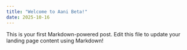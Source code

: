 ```yaml
---
title: "Welcome to Aani Beta!"
date: 2025-10-16
---
```


This is your first Markdown-powered post. Edit this file to update your landing page content using Markdown!
